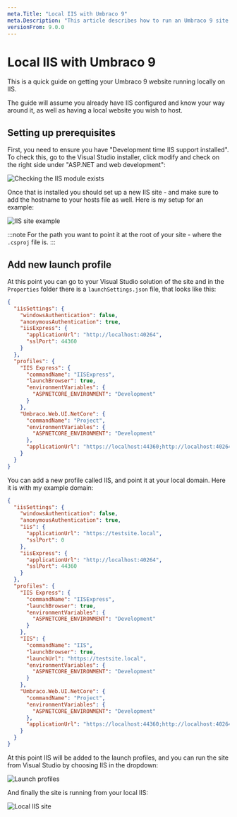 ```yaml
---
meta.Title: "Local IIS with Umbraco 9"
meta.Description: "This article describes how to run an Umbraco 9 site on a local IIS server."
versionFrom: 9.0.0
---
```


# Local IIS with Umbraco 9

This is a quick guide on getting your Umbraco 9 website running locally on IIS.

The guide will assume you already have IIS configured and know your way around it, as well as having a local website you wish to host.

## Setting up prerequisites

First, you need to ensure you have "Development time IIS support installed". To check this, go to the Visual Studio installer, click modify and check on the right side under "ASP.NET and web development":

![Checking the IIS module exists](images/iis-module.png)

Once that is installed you should set up a new IIS site - and make sure to add the hostname to your hosts file as well. Here is my setup for an example:

![IIS site example](images/iis-site.png)

:::note
For the path you want to point it at the root of your site - where the `.csproj` file is.
:::

## Add new launch profile

At this point you can go to your Visual Studio solution of the site and in the `Properties` folder there is a `launchSettings.json` file, that looks like this:

```json
{
  "iisSettings": {
    "windowsAuthentication": false,
    "anonymousAuthentication": true,
    "iisExpress": {
      "applicationUrl": "http://localhost:40264",
      "sslPort": 44360
    }
  },
  "profiles": {
    "IIS Express": {
      "commandName": "IISExpress",
      "launchBrowser": true,
      "environmentVariables": {
        "ASPNETCORE_ENVIRONMENT": "Development"
      }
    },
    "Umbraco.Web.UI.NetCore": {
      "commandName": "Project",
      "environmentVariables": {
        "ASPNETCORE_ENVIRONMENT": "Development"
      },
      "applicationUrl": "https://localhost:44360;http://localhost:40264"
    }
  }
}
```

You can add a new profile called IIS, and point it at your local domain. Here it is with my example domain:

```json
{
  "iisSettings": {
    "windowsAuthentication": false,
    "anonymousAuthentication": true,
    "iis": {
      "applicationUrl": "https://testsite.local",
      "sslPort": 0
    },
    "iisExpress": {
      "applicationUrl": "http://localhost:40264",
      "sslPort": 44360
    }
  },
  "profiles": {
    "IIS Express": {
      "commandName": "IISExpress",
      "launchBrowser": true,
      "environmentVariables": {
        "ASPNETCORE_ENVIRONMENT": "Development"
      }
    },
    "IIS": {
      "commandName": "IIS",
      "launchBrowser": true,
      "launchUrl": "https://testsite.local",
      "environmentVariables": {
        "ASPNETCORE_ENVIRONMENT": "Development"
      }
    },
    "Umbraco.Web.UI.NetCore": {
      "commandName": "Project",
      "environmentVariables": {
        "ASPNETCORE_ENVIRONMENT": "Development"
      },
      "applicationUrl": "https://localhost:44360;http://localhost:40264"
    }
  }
}
```

At this point IIS will be added to the launch profiles, and you can run the site from Visual Studio by choosing IIS in the dropdown:

![Launch profiles](images/launchprofiles.png)

And finally the site is running from your local IIS:

![Local IIS site](images/voila.png)
<!--
## [Alternative IIS Setup with manual Deployment](../Server-Setup/iis/iis-deployment.md)

If you need to manually deploy you solution to another server like staging or production, it might be helpful to know some further details about IIS configuration.
-->
